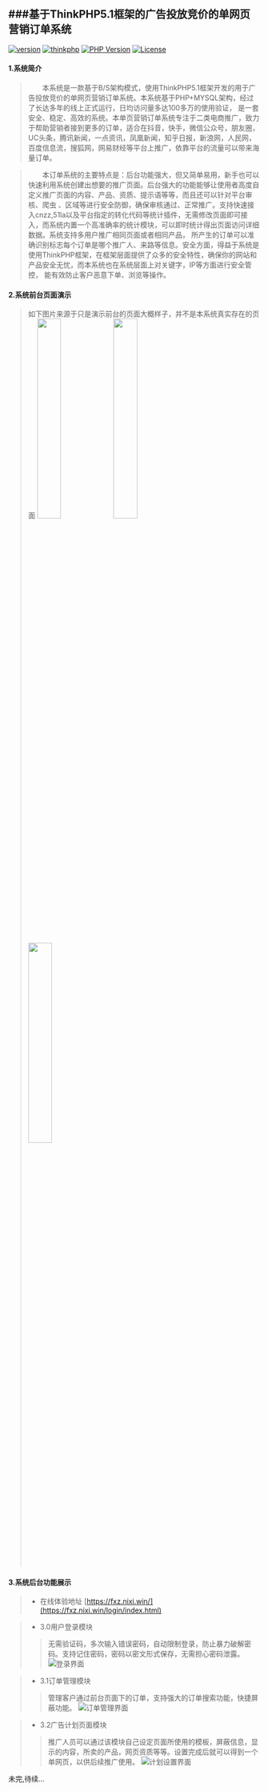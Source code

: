 ###基于ThinkPHP5.1框架的广告投放竞价的单网页营销订单系统
---
[![version](https://img.shields.io/badge/version-1.0.0-orange)](https://fxz.nixi.win/)
[![thinkphp](https://img.shields.io/badge/thinkphp-v5.1-brightgreen)](https://www.thinkphp.cn/)
[![PHP Version](https://img.shields.io/badge/php-%3E%3D7.1-8892BF)](http://www.php.net/)
[![License](https://poser.pugx.org/topthink/framework/license)](https://packagist.org/packages/topthink/framework)

#### 1.系统简介
> &emsp;&emsp;本系统是一款基于B/S架构模式，使用ThinkPHP5.1框架开发的用于广告投放竞价的单网页营销订单系统。本系统基于PHP+MYSQL架构，经过了长达多年的线上正式运行，日均访问量多达100多万的使用验证，
是一套安全、稳定、高效的系统。本单页营销订单系统专注于二类电商推广，致力于帮助营销者接到更多的订单，适合在抖音，快手，微信公众号，朋友圈，UC头条，腾讯新闻，一点资讯，凤凰新闻，知乎日报，新浪网，人民网，
百度信息流，搜狐网，网易财经等平台上推广，依靠平台的流量可以带来海量订单。

> &emsp;&emsp;本订单系统的主要特点是：后台功能强大，但又简单易用，新手也可以快速利用系统创建出想要的推广页面。后台强大的功能能够让使用者高度自定义推广页面的内容、产品、资质、提示语等等，而且还可以针对平台审核、爬虫
> 、区域等进行安全防御，确保审核通过、正常推广。支持快速接入cnzz,51la以及平台指定的转化代码等统计插件，无需修改页面即可接入，而系统内置一个高准确率的统计模块，可以即时统计得出页面访问详细数据。系统支持多用户推广相同页面或者相同产品，
> 所产生的订单可以准确识别标志每个订单是哪个推广人、来路等信息。安全方面，得益于系统是使用ThinkPHP框架，在框架层面提供了众多的安全特性，确保你的网站和产品安全无忧，而本系统也在系统层面上对关键字，IP等方面进行安全管控，
> 能有效防止客户恶意下单、浏览等操作。

#### 2.系统前台页面演示
> 如下图片来源于只是演示前台的页面大概样子，并不是本系统真实存在的页面
> <img src="https://nixi.win/tmp/fxz/20210308170624ddzs.jpg" width="32%">
> <img src="https://nixi.win/tmp/fxz/20210308170551ddtx.jpg" width="32%">
> <img src="https://nixi.win/tmp/fxz/20210308170525ddxq.jpg" width="32%">

#### 3.系统后台功能展示
> + 在线体验地址 [https://fxz.nixi.win/](https://fxz.nixi.win/login/index.html)

> + 3.0用户登录模块
>> 无需验证码，多次输入错误密码，自动限制登录，防止暴力破解密码。支持记住密码，密码以密文形式保存，无需担心密码泄露。
>> ![登录界面](https://nixi.win/tmp/fxz/login.jpg)

> + 3.1订单管理模块
>> 管理客户通过前台页面下的订单，支持强大的订单搜索功能，快捷屏蔽功能。
>> ![订单管理界面](https://nixi.win/tmp/fxz/order.jpg)

> + 3.2广告计划页面模块
>> 推广人员可以通过该模块自己设定页面所使用的模板，屏蔽信息，显示的内容，所卖的产品，网页资质等等。设置完成后就可以得到一个单网页，以供后续推广使用。
>> ![计划设置界面](https://nixi.win/tmp/fxz/plan-add.jpg)

未完,待续...